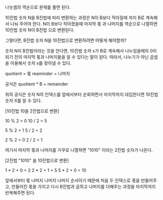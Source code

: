 나눗셈의 역순으로 문제를 풀면 된다.

10진법 숫자 N을 B진법에 따라 변환하는 과정은 N이 B보다 작아질때 까지 B로 계속해서 나눠 주어야 한다.
N이 B보다 작아졌을때 마지막 몫 과 나머지를 역순으로 나열하면 10진법 숫자 N이 B진법 으로 변환된다.

그렇다면, B진법 숫자 N을 10진법으로 변환하려면 어떻게 해야할까?

숫자 N이 B진법이라는 것을 안다면, 10진법 숫자 x가 B로 계속해서 나누었을떼의 0이 되기 전의 마지막 몫과 나머지들을 알 수 있다는 말이 된다.
따라서, 나누기가 아닌 곱셉을 이용해서 숫자 x를 찾아낼 수 있다.

quotient = 몫
reaminder = 나머지

공식은 quotient * B + remainder

위의 공식은 숫자 N의 인덱스를 앞에서부터 순회하면서 마지막까지 대입한다면 10진법 숫자 X를 알 수 있다.

[10진법 10을 2진법으로 변환]

10 % 2 = 0
10 / 2 = 5

5 % 2 = 1
5 / 2 = 2

2 % 2 = 0
2 / 2 = 1

여기서 마지막 몫과 나머지를 거꾸로 나열하면 "1010" 이라는 2진법 숫자가 나온다.

[2진법 "1010" 을 10진법으로 변환]

1 * 2 + 0 = 2
2 * 2 + 1 = 5
5 * 2 + 0 = 10

앞에서부터 몫 나머지 나머지 나머지 순서이기 때문에
처음 두 인덱스로 몫을 만들어주고, 만들어진 몫을 가지고 다시 B진법과 곱하고 나머지를 더해주는 과정을 마지막까지 반복해주면 된다.
